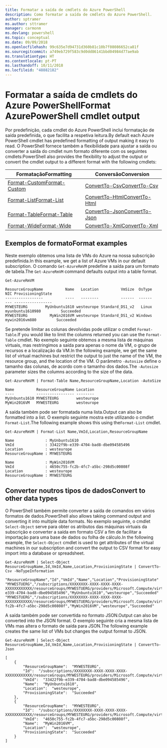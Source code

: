 ```yaml
---
title: Formatar a saída de cmdlets do Azure PowerShell
description: Como formatar a saída de cmdlets do Azure PowerShell.
author: sptramer
ms.author: sttramer
manager: carmonm
ms.devlang: powershell
ms.topic: conceptual
ms.date: 09/09/2018
ms.openlocfilehash: 99c635e7d94731d360b81c10b7f08086652ca81f
ms.sourcegitcommit: a749eb729f583c9d0dd86141bbd04984d77ae9ab
ms.translationtype: HT
ms.contentlocale: pt-PT
ms.lasthandoff: 10/11/2018
ms.locfileid: "48882182"
---
```

# <a name="format-azurepowershell-cmdlet-output"></a><span data-ttu-id="15222-103">Formatar a saída de cmdlets do Azure PowerShell</span><span class="sxs-lookup"><span data-stu-id="15222-103">Format AzurePowerShell cmdlet output</span></span>

<span data-ttu-id="15222-104">Por predefinição, cada cmdlet do Azure PowerShell inclui formatação de saída predefinida, o que facilita a respetiva leitura.</span><span class="sxs-lookup"><span data-stu-id="15222-104">By default each Azure PowerShell cmdlet has predefined formatting of output making it easy to read.</span></span>  <span data-ttu-id="15222-105">O PowerShell fornece também a flexibilidade para ajustar a saída ou converter a saída do cmdlet num formato diferente com os seguintes cmdlets:</span><span class="sxs-lookup"><span data-stu-id="15222-105">PowerShell also provides the flexibility to adjust the output or convert the cmdlet output to a different format with the following cmdlets:</span></span>

| <span data-ttu-id="15222-106">Formatação</span><span class="sxs-lookup"><span data-stu-id="15222-106">Formatting</span></span>      | <span data-ttu-id="15222-107">Conversão</span><span class="sxs-lookup"><span data-stu-id="15222-107">Conversion</span></span>       |
|-----------------|------------------|
| [<span data-ttu-id="15222-108">Format-Custom</span><span class="sxs-lookup"><span data-stu-id="15222-108">Format-Custom</span></span>](/powershell/module/microsoft.powershell.utility/format-custom) | [<span data-ttu-id="15222-109">ConvertTo-Csv</span><span class="sxs-lookup"><span data-stu-id="15222-109">ConvertTo-Csv</span></span>](/powershell/module/microsoft.powershell.utility/convertto-csv)  |
| [<span data-ttu-id="15222-110">Format-List</span><span class="sxs-lookup"><span data-stu-id="15222-110">Format-List</span></span>](/powershell/module/microsoft.powershell.utility/format-list)   | [<span data-ttu-id="15222-111">ConvertTo-Html</span><span class="sxs-lookup"><span data-stu-id="15222-111">ConvertTo-Html</span></span>](/powershell/module/microsoft.powershell.utility/convertto-html) |
| [<span data-ttu-id="15222-112">Format-Table</span><span class="sxs-lookup"><span data-stu-id="15222-112">Format-Table</span></span>](/powershell/module/microsoft.powershell.utility/format-table)  | [<span data-ttu-id="15222-113">ConvertTo-Json</span><span class="sxs-lookup"><span data-stu-id="15222-113">ConvertTo-Json</span></span>](/powershell/module/microsoft.powershell.utility/convertto-json) |
| [<span data-ttu-id="15222-114">Format-Wide</span><span class="sxs-lookup"><span data-stu-id="15222-114">Format-Wide</span></span>](/powershell/module/microsoft.powershell.utility/format-wide)   | [<span data-ttu-id="15222-115">ConvertTo-Xml</span><span class="sxs-lookup"><span data-stu-id="15222-115">ConvertTo-Xml</span></span>](/powershell/module/microsoft.powershell.utility/convertto-xml)  |

## <a name="format-examples"></a><span data-ttu-id="15222-116">Exemplos de formato</span><span class="sxs-lookup"><span data-stu-id="15222-116">Format examples</span></span>

<span data-ttu-id="15222-117">Neste exemplo obtemos uma lista de VMs do Azure na nossa subscrição predefinida.</span><span class="sxs-lookup"><span data-stu-id="15222-117">In this example, we get a list of Azure VMs in our default subscription.</span></span>  <span data-ttu-id="15222-118">O comando `Get-AzureRmVM` predefine a saída para um formato de tabela.</span><span class="sxs-lookup"><span data-stu-id="15222-118">The `Get-AzureRmVM` command defaults output into a table format.</span></span>

```azurepowershell-interactive
Get-AzureRmVM
```

```output
ResourceGroupName          Name   Location          VmSize  OsType              NIC ProvisioningState
-----------------          ----   --------          ------  ------              --- -----------------
MYWESTEURG        MyUnbuntu1610 westeurope Standard_DS1_v2   Linux myunbuntu1610980         Succeeded
MYWESTEURG          MyWin2016VM westeurope Standard_DS1_v2 Windows   mywin2016vm880         Succeeded
```

<span data-ttu-id="15222-119">Se pretende limitar as colunas devolvidas pode utilizar o cmdlet `Format-Table`.</span><span class="sxs-lookup"><span data-stu-id="15222-119">If you would like to limit the columns returned you can use the `Format-Table` cmdlet.</span></span> <span data-ttu-id="15222-120">No exemplo seguinte obtemos a mesma lista de máquinas virtuais, mas restringimos a saída para apenas o nome da VM, o grupo de recursos e a localização da VM.</span><span class="sxs-lookup"><span data-stu-id="15222-120">In the following example, we get the same list of virtual machines but restrict the output to just the name of the VM, the resource group, and the location of the VM.</span></span>  <span data-ttu-id="15222-121">O parâmetro `-Autosize` define o tamanho das colunas, de acordo com o tamanho dos dados.</span><span class="sxs-lookup"><span data-stu-id="15222-121">The `-Autosize` parameter sizes the columns according to the size of the data.</span></span>

```azurepowershell-interactive
Get-AzureRmVM | Format-Table Name,ResourceGroupName,Location -AutoSize
```

```output
Name          ResourceGroupName Location
----          ----------------- --------
MyUnbuntu1610 MYWESTEURG        westeurope
MyWin2016VM   MYWESTEURG        westeurope
```

<span data-ttu-id="15222-122">A saída também pode ser formatada numa lista.</span><span class="sxs-lookup"><span data-stu-id="15222-122">Output can also be formatted into a list.</span></span> <span data-ttu-id="15222-123">O exemplo seguinte mostra este utilizando o cmdlet `Format-List`.</span><span class="sxs-lookup"><span data-stu-id="15222-123">The following example shows this using the`Format-List` cmdlet.</span></span>

```azurepowershell-interactive
Get-AzureRmVM | Format-List Name,VmId,Location,ResourceGroupName
```

```output
Name              : MyUnbuntu1610
VmId              : 33422f9b-e339-4704-bad8-dbe094585496
Location          : westeurope
ResourceGroupName : MYWESTEURG

Name              : MyWin2016VM
VmId              : 4650c755-fc2b-4fc7-a5bc-298d5c00808f
Location          : westeurope
ResourceGroupName : MYWESTEURG
```

## <a name="convert-to-other-data-types"></a><span data-ttu-id="15222-124">Converter noutros tipos de dados</span><span class="sxs-lookup"><span data-stu-id="15222-124">Convert to other data types</span></span>

<span data-ttu-id="15222-125">O PowerShell também permite converter a saída de comandos em vários formatos de dados.</span><span class="sxs-lookup"><span data-stu-id="15222-125">PowerShell also allows taking command output and converting it into multiple data formats.</span></span> <span data-ttu-id="15222-126">No exemplo seguinte, o cmdlet `Select-Object` serve para obter os atributos das máquinas virtuais da subscrição e converter a saída em formato CSV a fim de facilitar a importação para uma base de dados ou folha de cálculo.</span><span class="sxs-lookup"><span data-stu-id="15222-126">In the following example, the `Select-Object` cmdlet is used to get attributes of the virtual machines in our subscription and convert the output to CSV format for easy import into a database or spreadsheet.</span></span>

```azurepowershell-interactive
Get-AzureRmVM | Select-Object ResourceGroupName,Id,VmId,Name,Location,ProvisioningState | ConvertTo-Csv -NoTypeInformation
```

```output
"ResourceGroupName","Id","VmId","Name","Location","ProvisioningState"
"MYWESTUERG","/subscriptions/XXXXXXXX-XXXX-XXXX-XXXX-XXXXXXXXXXXX/resourceGroups/MYWESTUERG/providers/Microsoft.Compute/virtualMachines/MyUnbuntu1610","33422f9b-e339-4704-bad8-dbe094585496","MyUnbuntu1610","westeurope","Succeeded"
"MYWESTUERG","/subscriptions/XXXXXXXX-XXXX-XXXX-XXXX-XXXXXXXXXXXX/resourceGroups/MYWESTUERG/providers/Microsoft.Compute/virtualMachines/MyWin2016VM","4650c755-fc2b-4fc7-a5bc-298d5c00808f","MyWin2016VM","westeurope","Succeeded"
```

<span data-ttu-id="15222-127">A saída também pode ser convertida no formato JSON.</span><span class="sxs-lookup"><span data-stu-id="15222-127">Output can also be converted into the JSON format.</span></span>  <span data-ttu-id="15222-128">O exemplo seguinte cria a mesma lista de VMs mas altera o formato de saída para JSON.</span><span class="sxs-lookup"><span data-stu-id="15222-128">The following example creates the same list of VMs but changes the output format to JSON.</span></span>

```azurepowershell-interactive
Get-AzureRmVM | Select-Object ResourceGroupName,Id,VmId,Name,Location,ProvisioningState | ConvertTo-Json
```

```output
[
    {
        "ResourceGroupName":  "MYWESTEURG",
        "Id":  "/subscriptions/XXXXXXXX-XXXX-XXXX-XXXX-XXXXXXXXXXXX/resourceGroups/MYWESTEURG/providers/Microsoft.Compute/virtualMachines/MyUnbuntu1610",
        "VmId":  "33422f9b-e339-4704-bad8-dbe094585496",
        "Name":  "MyUnbuntu1610",
        "Location":  "westeurope",
        "ProvisioningState":  "Succeeded"
    },
    {
        "ResourceGroupName":  "MYWESTEURG",
        "Id":  "/subscriptions/XXXXXXXX-XXXX-XXXX-XXXX-XXXXXXXXXXXX/resourceGroups/MYWESTEURG/providers/Microsoft.Compute/virtualMachines/MyWin2016VM",
        "VmId":  "4650c755-fc2b-4fc7-a5bc-298d5c00808f",
        "Name":  "MyWin2016VM",
        "Location":  "westeurope",
        "ProvisioningState":  "Succeeded"
    }
]
```
